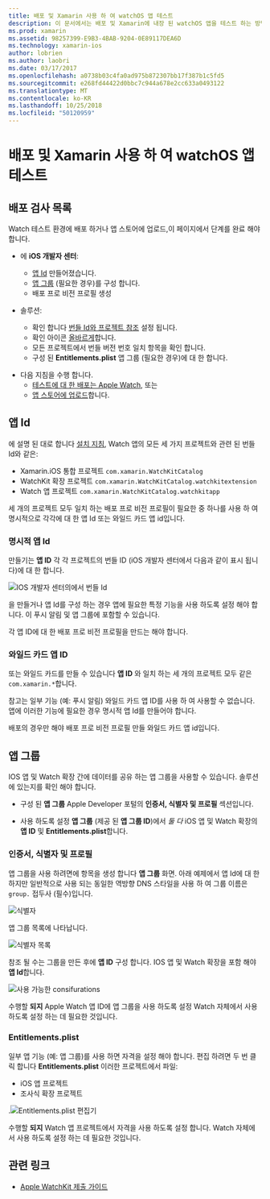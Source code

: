 ```yaml
---
title: 배포 및 Xamarin 사용 하 여 watchOS 앱 테스트
description: 이 문서에서는 배포 및 Xamarin에 내장 된 watchOS 앱을 테스트 하는 방법을 설명 합니다. 배포 검사 목록에서는 명시적 설명 및 와일드 카드 앱 Id 및 앱 그룹을 살펴봅니다.
ms.prod: xamarin
ms.assetid: 98257399-E9B3-4BAB-9204-0E89117DEA6D
ms.technology: xamarin-ios
author: lobrien
ms.author: laobri
ms.date: 03/17/2017
ms.openlocfilehash: a0738b03c4fa0ad975b872307bb17f387b1c5fd5
ms.sourcegitcommit: e268fd44422d0bbc7c944a678e2cc633a0493122
ms.translationtype: MT
ms.contentlocale: ko-KR
ms.lasthandoff: 10/25/2018
ms.locfileid: "50120959"
---
```

# <a name="deploying-and-testing-watchos-apps-with-xamarin"></a>배포 및 Xamarin 사용 하 여 watchOS 앱 테스트

## <a name="deployment-checklist"></a>배포 검사 목록

Watch 테스트 환경에 배포 하거나 앱 스토어에 업로드,이 페이지에서 단계를 완료 해야 합니다.

- 에 **iOS 개발자 센터**:
  - [앱 Id](#App_IDs) 만들어졌습니다.
  - [앱 그룹](#App_Groups) (필요한 경우)를 구성 합니다.
  - 배포 프로 비전 프로필 생성

- 솔루션:

  - 확인 합니다 [번들 Id와 프로젝트 참조](~/ios/watchos/get-started/installation.md) 설정 됩니다.
  - 확인 아이콘 [올바르게](~/ios/watchos/app-fundamentals/icons.md)합니다.
  - 모든 프로젝트에서 번들 버전 번호 일치 항목을 확인 합니다.
  - 구성 된 **Entitlements.plist** 앱 그룹 (필요한 경우)에 대 한 합니다.

* 다음 지침을 수행 합니다.
  - [테스트에 대 한 배포는 Apple Watch](~/ios/watchos/deploy-test/device.md), 또는
  - [앱 스토어에 업로드](~/ios/watchos/deploy-test/appstore.md)합니다.

<a name="App_IDs"/>

## <a name="app-ids"></a>앱 Id

에 설명 된 대로 합니다 [설치 지침](~/ios/watchos/get-started/installation.md), Watch 앱의 모든 세 가지 프로젝트와 관련 된 번들 Id와 같은:

- Xamarin.iOS 통합 프로젝트 `com.xamarin.WatchKitCatalog`
- WatchKit 확장 프로젝트 `com.xamarin.WatchKitCatalog.watchkitextension`
- Watch 앱 프로젝트 `com.xamarin.WatchKitCatalog.watchkitapp`

세 개의 프로젝트 모두 일치 하는 배포 프로 비전 프로필이 필요한 중 하나를 사용 하 여 명시적으로 각각에 대 한 앱 Id 또는 와일드 카드 앱 id입니다.

### <a name="explicit-app-ids"></a>명시적 앱 Id

만들기는 **앱 ID** 각 각 프로젝트의 번들 ID (iOS 개발자 센터에서 다음과 같이 표시 됩니다)에 대 한 합니다.

![IOS 개발자 센터의에서 번들 Id](images/appids-specific-sml.png)

을 만들거나 앱 Id를 구성 하는 경우 앱에 필요한 특정 기능을 사용 하도록 설정 해야 합니다. 이 푸시 알림 및 앱 그룹에 포함할 수 있습니다.

각 앱 ID에 대 한 배포 프로 비전 프로필을 만드는 해야 합니다.

### <a name="wildcard-app-id"></a>와일드 카드 앱 ID

또는 와일드 카드를 만들 수 있습니다 **앱 ID** 와 일치 하는 세 개의 프로젝트 모두 같은 `com.xamarin.*`합니다.

참고는 일부 기능 (예: 푸시 알림) 와일드 카드 앱 ID를 사용 하 여 사용할 수 없습니다. 앱에 이러한 기능에 필요한 경우 명시적 앱 Id를 만들어야 합니다.

배포의 경우만 해야 배포 프로 비전 프로필 만들 와일드 카드 앱 id입니다.

<a name="App_Groups" />

## <a name="app-groups"></a>앱 그룹

IOS 앱 및 Watch 확장 간에 데이터를 공유 하는 앱 그룹을 사용할 수 있습니다. 솔루션에 있는지를 확인 해야 합니다.

- 구성 된 **앱 그룹** Apple Developer 포털의 **인증서, 식별자 및 프로필** 섹션입니다.

- 사용 하도록 설정 **앱 그룹** (제공 된 **앱 그룹 ID**)에서 *둘 다* iOS 앱 및 Watch 확장의 **앱 ID** 및  **Entitlements.plist**합니다.

### <a name="certificates-identifiers--profiles"></a>인증서, 식별자 및 프로필

앱 그룹을 사용 하려면에 항목을 생성 합니다 **앱 그룹** 화면. 아래 예제에서 앱 Id에 대 한 하지만 일반적으로 사용 되는 동일한 역방향 DNS 스타일을 사용 하 여 그룹 이름은 `group.` 접두사 (필수)입니다.

![식별자](images/appgroups-new-sml.png)

앱 그룹 목록에 나타납니다.

![식별자 목록](images/appgroups-setup-sml.png)

참조 될 수는 그룹을 만든 후에 **앱 ID** 구성 합니다. IOS 앱 및 Watch 확장을 포함 해야 **앱 Id**합니다.

![사용 가능한 consifurations](images/appgroups-sml.png)

수행할 **되지** Apple Watch 앱 ID에 앱 그룹을 사용 하도록 설정 Watch 자체에서 사용 하도록 설정 하는 데 필요한 것입니다.

### <a name="entitlementsplist"></a>Entitlements.plist

일부 앱 기능 (예: 앱 그룹)를 사용 하면 자격을 설정 해야 합니다.
편집 하려면 두 번 클릭 합니다 **Entitlements.plist** 이러한 프로젝트에서 파일:

- iOS 앱 프로젝트
- 조사식 확장 프로젝트

.![Entitlements.plist 편집기](images/entitlements-plist-sml.png)

수행할 **되지** Watch 앱 프로젝트에서 자격을 사용 하도록 설정 합니다. Watch 자체에서 사용 하도록 설정 하는 데 필요한 것입니다.

## <a name="related-links"></a>관련 링크

- [Apple WatchKit 제출 가이드](https://developer.apple.com/app-store/watch/)
